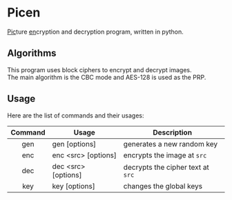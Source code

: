 # Picen

<u>Pic</u>ture <u>en</u>cryption and decryption program, written in python.

## Algorithms

This program uses block ciphers to encrypt and decrypt images.<br>
The main algorithm is the CBC mode and AES-128 is used as the PRP.

## Usage

Here are the list of commands and their usages:

| Command | Usage                 | Description                       |
|:-------:|-----------------------|-----------------------------------|
|   gen   | gen \[options]        | generates a new random key        |
|   enc   | enc \<src> \[options] | encrypts the image at `src`       |
|   dec   | dec \<src> \[options] | decrypts the cipher text at `src` |
|   key   | key \[options]        | changes the global keys           |
